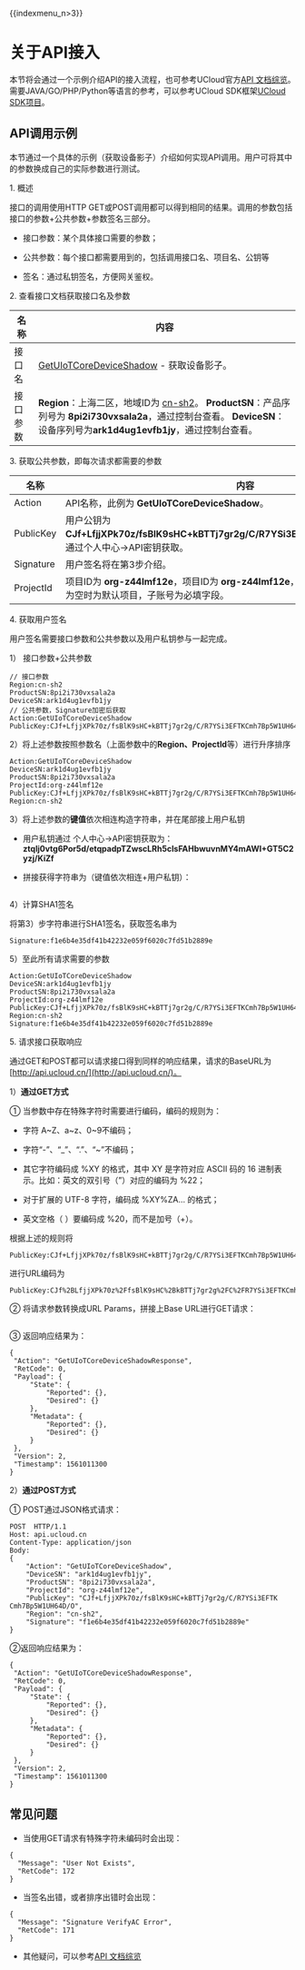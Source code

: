 {{indexmenu_n>3}}

# 关于API接入

本节将会通过一个示例介绍API的接入流程，也可参考UCloud官方[API 文档综览](https://docs.ucloud.cn/api/summary/overview)。需要JAVA/GO/PHP/Python等语言的参考，可以参考UCloud SDK框架[UCloud SDK项目](https://github.com/ucloud?utf8=%E2%9C%93&q=SDK&type=&language=)。

## API调用示例

本节通过一个具体的示例（获取设备影子）介绍如何实现API调用。用户可将其中的参数换成自己的实际参数进行测试。

1\. 概述   

接口的调用使用HTTP GET或POST调用都可以得到相同的结果。调用的参数包括接口的参数+公共参数+参数签名三部分。

   - 接口参数：某个具体接口需要的参数；

   - 公共参数：每个接口都需要用到的，包括调用接口名、项目名、公钥等

   - 签名：通过私钥签名，方便网关鉴权。

2\. 查看接口文档获取接口名及参数   


|名称| 内容|
|---|---|
|接口名| [GetUIoTCoreDeviceShadow](../api_guide/deviceshadowmgmtapi) \- 获取设备影子。|
|接口参数|**Region**：上海二区，地域ID为    [cn-sh2](https://docs.ucloud.cn/api/summary/regionlist)。 **ProductSN**：产品序列号为    **8pi2i730vxsala2a**，通过控制台查看。 **DeviceSN**：设备序列号为**ark1d4ug1evfb1jy**，通过控制台查看。|


3\. 获取公共参数，即每次请求都需要的参数

|名称|内容|
|---|---|
|Action|API名称，此例为 **GetUIoTCoreDeviceShadow**。|
|PublicKey|用户公钥为**CJf+LfjjXPk70z/fsBlK9sHC+kBTTj7gr2g/C/R7YSi3EFTKCmh7Bp5W1UH64D/O**，通过个人中心->API密钥获取。|
|Signature|用户签名将在第3步介绍。|
|ProjectId|项目ID为 **org-z44lmf12e**，项目ID为 **org-z44lmf12e**，通过控制台首页查看。主账号为空时为默认项目，子账号为必填字段。|

4\. 获取用户签名  

用户签名需要接口参数和公共参数以及用户私钥参与一起完成。 

1） 接口参数+公共参数

```
// 接口参数
Region:cn-sh2
ProductSN:8pi2i730vxsala2a
DeviceSN:ark1d4ug1evfb1jy
// 公共参数，Signature加密后获取
Action:GetUIoTCoreDeviceShadow
PublicKey:CJf+LfjjXPk70z/fsBlK9sHC+kBTTj7gr2g/C/R7YSi3EFTKCmh7Bp5W1UH64D/O
```

2）将上述参数按照参数名（上面参数中的**Region、ProjectId**等）进行升序排序

```
Action:GetUIoTCoreDeviceShadow
DeviceSN:ark1d4ug1evfb1jy
ProductSN:8pi2i730vxsala2a
ProjectId:org-z44lmf12e
PublicKey:CJf+LfjjXPk70z/fsBlK9sHC+kBTTj7gr2g/C/R7YSi3EFTKCmh7Bp5W1UH64D/O
Region:cn-sh2
```

3）将上述参数的**键值**依次相连构造字符串，并在尾部接上用户私钥

- 用户私钥通过 个人中心->API密钥获取为：**ztqlj0vtg6Por5d/etqpadpTZwscLRh5cIsFAHbwuvnMY4mAWI+GT5C2yzj/KiZf**

- 拼接获得字符串为（键值依次相连+用户私钥）：

```  ActionGetUIoTCoreDeviceShadowDeviceSNark1d4ug1evfb1jyProductSN8pi2i730vxsala2aProjectIdorg-z44lmf12ePublicKeyCJf+LfjjXPk70z/fsBlK9sHC+kBTTj7gr2g/C/R7YSi3EFTKCmh7Bp5W1UH64D/ORegioncn-sh2ztqlj0vtg6Por5d/etqpadpTZwscLRh5cIsFAHbwuvnMY4mAWI+GT5C2yzj/KiZf
```

4）计算SHA1签名

将第3）步字符串进行SHA1签名，获取签名串为

```
Signature:f1e6b4e35df41b42232e059f6020c7fd51b2889e
```

5）至此所有请求需要的参数

```
Action:GetUIoTCoreDeviceShadow
DeviceSN:ark1d4ug1evfb1jy
ProductSN:8pi2i730vxsala2a
ProjectId:org-z44lmf12e
PublicKey:CJf+LfjjXPk70z/fsBlK9sHC+kBTTj7gr2g/C/R7YSi3EFTKCmh7Bp5W1UH64D/O
Region:cn-sh2
Signature:f1e6b4e35df41b42232e059f6020c7fd51b2889e
```

5\. 请求接口获取响应

通过GET和POST都可以请求接口得到同样的响应结果，请求的BaseURL为[http://api.ucloud.cn/](http://api.ucloud.cn/)。

1）**通过GET方式** 

① 当参数中存在特殊字符时需要进行编码，编码的规则为： 

- 字符 A~Z、a~z、0~9不编码；

- 字符“-”、“_”、“.”、“~”不编码；

- 其它字符编码成 %XY 的格式，其中 XY 是字符对应 ASCII 码的 16    进制表示。比如：英文的双引号（”）对应的编码为 %22；

- 对于扩展的 UTF-8 字符，编码成 %XY%ZA… 的格式；

- 英文空格（ ）要编码成 %20，而不是加号（+）。

根据上述的规则将

```    
PublicKey:CJf+LfjjXPk70z/fsBlK9sHC+kBTTj7gr2g/C/R7YSi3EFTKCmh7Bp5W1UH64D/O
```

进行URL编码为

```    
PublicKey:CJf%2BLfjjXPk70z%2FfsBlK9sHC%2BkBTTj7gr2g%2FC%2FR7YSi3EFTKCmh7Bp5W1UH64D%2FO
```

② 将请求参数转换成URL Params，拼接上Base URL进行GET请求：

```     http(s)://api.ucloud.cn/?Action=GetUIoTCoreDeviceShadow&DeviceSN=ark1d4ug1evfb1jy&ProductSN=8pi2i730vxsala2a&ProjectId=org-z44lmf12e&PublicKey=CJf%2BLfjjXPk70z%2FfsBlK9sHC%2BkBTTj7gr2g%2FC%2FR7YSi3EFTKCmh7Bp5W1UH64D%2FO& Region=cn-sh2&Signature=f1e6b4e35df41b42232e059f6020c7fd51b2889e
```

③ 返回响应结果为：

```
{
 "Action": "GetUIoTCoreDeviceShadowResponse",
 "RetCode": 0,
 "Payload": {
     "State": {
         "Reported": {},
         "Desired": {}
     },
     "Metadata": {
         "Reported": {},
         "Desired": {}
     }
 },
 "Version": 2,
 "Timestamp": 1561011300
}
```

2）**通过POST方式** 

① POST通过JSON格式请求：

```
POST  HTTP/1.1
Host: api.ucloud.cn
Content-Type: application/json
Body:
{
	"Action": "GetUIoTCoreDeviceShadow",
	"DeviceSN": "ark1d4ug1evfb1jy",
	"ProductSN": "8pi2i730vxsala2a",
	"ProjectId": "org-z44lmf12e",
	"PublicKey": "CJf+LfjjXPk70z/fsBlK9sHC+kBTTj7gr2g/C/R7YSi3EFTK   Cmh7Bp5W1UH64D/O",
	"Region": "cn-sh2",
	"Signature": "f1e6b4e35df41b42232e059f6020c7fd51b2889e"
}
```

②返回响应结果为：

```
{
 "Action": "GetUIoTCoreDeviceShadowResponse",
 "RetCode": 0,
 "Payload": {
     "State": {
         "Reported": {},
         "Desired": {}
     },
     "Metadata": {
         "Reported": {},
         "Desired": {}
     }
 },
 "Version": 2,
 "Timestamp": 1561011300
}
```

## 常见问题

- 当使用GET请求有特殊字符未编码时会出现：

```
{
  "Message": "User Not Exists",
  "RetCode": 172
}
```

- 当签名出错，或者排序出错时会出现：

```
{
  "Message": "Signature VerifyAC Error",
  "RetCode": 171
}
```

- 其他疑问，可以参考[API 文档综览](https://docs.ucloud.cn/api/summary/overview)
